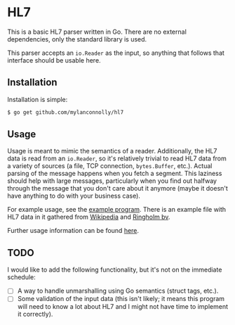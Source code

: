 # HL7

This is a basic HL7 parser written in Go. There are no external dependencies,
only the standard library is used.

This parser accepts an `io.Reader` as the input, so anything that follows that
interface should be usable here.

## Installation

Installation is simple:

```bash
$ go get github.com/mylanconnolly/hl7
```

## Usage

Usage is meant to mimic the semantics of a reader. Additionally, the HL7 data
is read from an `io.Reader`, so it's relatively trivial to read HL7 data from
a variety of sources (a file, TCP connection, `bytes.Buffer`, etc.). Actual
parsing of the message happens when you fetch a segment. This laziness should
help with large messages, particularly when you find out halfway through the
message that you don't care about it anymore (maybe it doesn't have anything
to do with your business case).

For example usage, see the [example program](example/main.go). There is an
example file with HL7 data in it gathered from
[Wikipedia](https://en.wikipedia.org/wiki/Health_Level_7) and
[Ringholm bv](http://www.ringholm.com/docs/04300_en.htm).

Further usage information can be found
[here](https://pkg.go.dev/github.com/mylanconnolly/hl7).

## TODO

I would like to add the following functionality, but it's not on the immediate
schedule:

- [ ] A way to handle unmarshalling using Go semantics (struct tags, etc.).
- [ ] Some validation of the input data (this isn't likely; it means this
      program will need to know a lot about HL7 and I might not have time to
      implement it correctly).
